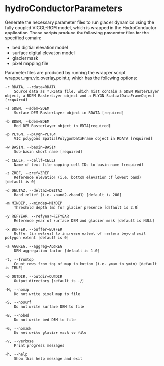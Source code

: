 # hydroConductorParameters
Generate the necessary parameter files to run glacier dynamics using the fully coupled VICGL-RGM model, which is wrapped in the HydroConductor application. These scripts produce the following paraemter files for the specified domain:
  + bed digitial elevation model
  + surface digital elevation model
  + glacier mask
  + pixel mapping file

Parameter files are produced by running the wrapper script wrapper_rgm.vic.overlay.point.r, which has the following options:

	-r RDATA, --rdata=RDATA
		Source data as *.RData file. which mist contain a SDEM RasterLayer object, a BDEM RasterLayer object and a PLYGN SpatialDataFrameObject [required]

	-s SDEM, --sdem=SDEM
		Surface DEM RasterLayer object in RDATA [required]

	-b BDEM, --bdem=BDEM
		Bed DEM RasterLayer object in RDTA[required]

	-p PLYGN, --plygn=PLYGN
		VIC polygons SpatialPolygonDataFrame object in RDATA [required]

	-w BASIN, --basin=BASIN
		Sub-basin short name [required]

	-c CELLF, --cellf=CELLF
		Name of text file mapping cell IDs to basin name [required]

	-z ZREF, --zref=ZREF
		Reference elevation (i.e. bottom elevation of lowest band) [default is 0]

	-d DELTAZ, --deltaz=DELTAZ
		Band relief (i.e. zband2-zband1) [default is 200]

	-m MINDEP, --mindep=MINDEP
		Threshold depth (m) for glacier presence [default is 2.0]

	-y REFYEAR, --refyear=REFYEAR
		Reference year of surface DEM and glacier mask [default is NULL]

	-x BUFFER, --buffer=BUFFER
		Buffer (in metres) to increase extent of rasters beyond soil polygon extent [default is 0]

	-a AGGREG, --aggreg=AGGREG
		DEM aggregation factor [default is 1.0]

	-t, --fromtop
		Count rows from top of map to bottom (i.e. ymax to ymin) [default is TRUE]

	-o OUTDIR, --outdir=OUTDIR
		Output directory [default is ./]

	-M, --nomap
		Do not write pixel map to file

	-S, --nosurf
		Do not write surface DEM to file

	-B, --nobed
		Do not write bed DEM to file

	-G, --nomask
		Do not write glacier mask to file

	-v, --verbose
		Print progress messages

	-h, --help
		Show this help message and exit
